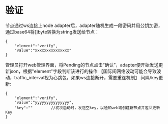 # 验证

节点通过ws连接上node adapter后，adapter随机生成一段密码并用公钥加密，通过base64将\[\]byte转换为string发送给节点：

```text
{
    "element":"verify",
    "value":"xxxxxxxxxxxxxxx"
}
```

管理员打开web管理界面，将Pending的节点点击“确认”，adapter便开始发送更新json，根据"element"字段判断该进行的操作 【国际间网络波动可能会导致波动，traffic\_interval视为心跳包，如果ws连接断开，需要重连机制】 间隔/key更新:

```text
{
    "element":"verify",
    "value":"yyyyyyyyyyyyyyy",
    "key":""        //初次启动时，发送空key，以通知web端创建新节点并返回更新Key
}
```

